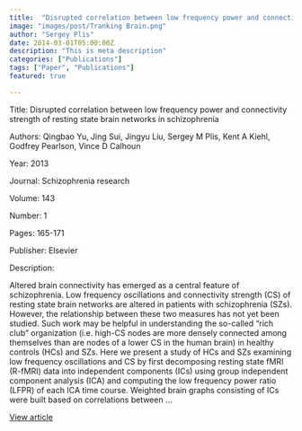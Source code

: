 ```yaml
---
title:  "Disrupted correlation between low frequency power and connectivity strength of resting state brain networks in schizophrenia"
image: "images/post/Tranking Brain.png"
author: "Sergey Plis"
date: 2014-03-01T05:00:00Z
description: "This is meta description"
categories: ["Publications"]
tags: ["Paper", "Publications"]
featured: true

---
```

Title: Disrupted correlation between low frequency power and connectivity strength of resting state brain networks in schizophrenia
  
Authors: Qingbao Yu, Jing Sui, Jingyu Liu, Sergey M Plis, Kent A Kiehl, Godfrey Pearlson, Vince D Calhoun
  
Year: 2013
  
Journal: Schizophrenia research
  
Volume: 143
  
Number: 1
  
Pages: 165-171
  
Publisher: Elsevier
  
Description:
  
Altered brain connectivity has emerged as a central feature of schizophrenia. Low frequency oscillations and connectivity strength (CS) of resting state brain networks are altered in patients with schizophrenia (SZs). However, the relationship between these two measures has not yet been studied. Such work may be helpful in understanding the so-called “rich club” organization (i.e. high-CS nodes are more densely connected among themselves than are nodes of a lower CS in the human brain) in healthy controls (HCs) and SZs. Here we present a study of HCs and SZs examining low frequency oscillations and CS by first decomposing resting state fMRI (R-fMRI) data into independent components (ICs) using group independent component analysis (ICA) and computing the low frequency power ratio (LFPR) of each ICA time course. Weighted brain graphs consisting of ICs were built based on correlations between …

  
[View article](https://www.sciencedirect.com/science/article/pii/S0920996412006020)  
